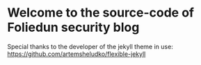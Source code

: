# Welcome to the source-code of Foliedun security blog

Special thanks to the developer of the jekyll theme in use: https://github.com/artemsheludko/flexible-jekyll
